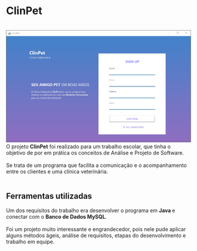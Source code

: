 # ClinPet
<br>
<img src="https://github.com/Samaraferreira/ClinPet/blob/master/src/Frontend/img/print.png">
O projeto <b>ClinPet</b> foi realizado para um trabalho escolar, que tinha o objetivo de por em prática os conceitos de Análise e Projeto de Software.
<br><br>
Se trata de um programa que facilita a comunicação e o acompanhamento entre os clientes e uma clínica veterinária.
<br><br>

## Ferramentas utilizadas
Um dos requisitos do trabalho era desenvolver o programa em <b> Java </b> e conectar com o <b> Banco de Dados MySQL</b>. 
<br><br>
Foi um projeto muito interessante e engrandecedor, pois nele pude aplicar alguns métodos ágeis, análise de requisitos, etapas do desenvolvimento e trabalho em equipe.
